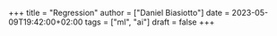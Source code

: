 +++
title = "Regression"
author = ["Daniel Biasiotto"]
date = 2023-05-09T19:42:00+02:00
tags = ["ml", "ai"]
draft = false
+++
